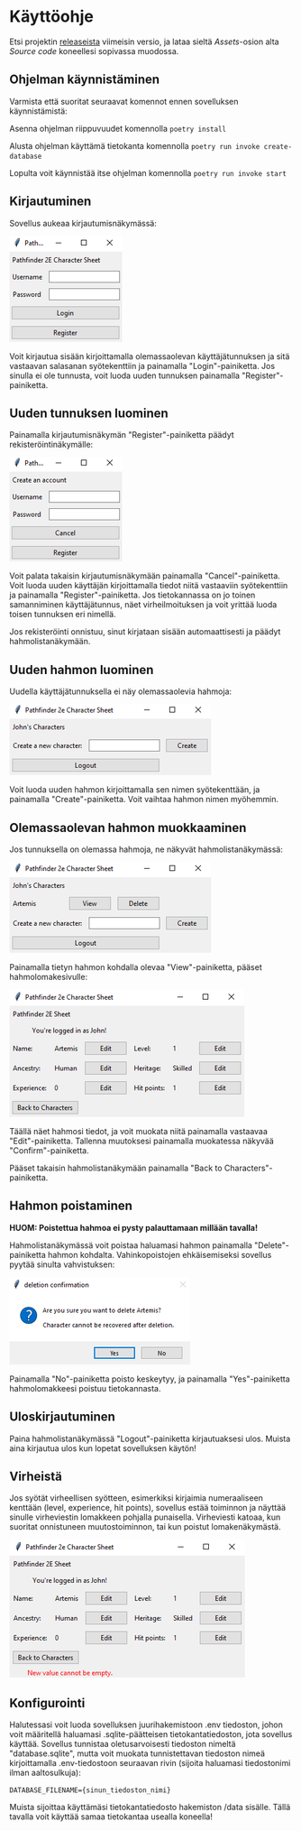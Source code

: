 # Käyttöohje
Etsi projektin [releaseista](https://github.com/Regularmute/ot-harjoitustyo/releases) viimeisin versio, ja lataa sieltä _Assets_-osion alta _Source code_ koneellesi sopivassa muodossa.

## Ohjelman käynnistäminen
Varmista että suoritat seuraavat komennot ennen sovelluksen käynnistämistä:

Asenna ohjelman riippuvuudet komennolla `poetry install`

Alusta ohjelman käyttämä tietokanta komennolla `poetry run invoke create-database`

Lopulta voit käynnistää itse ohjelman komennolla `poetry run invoke start`

## Kirjautuminen
Sovellus aukeaa kirjautumisnäkymässä:

![](./kuvat/loginview.PNG)

Voit kirjautua sisään kirjoittamalla olemassaolevan käyttäjätunnuksen ja sitä vastaavan salasanan syötekenttiin ja painamalla "Login"-painiketta. Jos sinulla ei ole tunnusta, voit luoda uuden tunnuksen painamalla "Register"-painiketta.

## Uuden tunnuksen luominen
Painamalla kirjautumisnäkymän "Register"-painiketta päädyt rekisteröintinäkymälle:

![](./kuvat/registerview.PNG)

Voit palata takaisin kirjautumisnäkymään painamalla "Cancel"-painiketta. Voit luoda uuden käyttäjän kirjoittamalla tiedot niitä vastaaviin syötekenttiin ja painamalla "Register"-painiketta. Jos tietokannassa on jo toinen samanniminen käyttäjätunnus, näet virheilmoituksen ja voit yrittää luoda toisen tunnuksen eri nimellä.

Jos rekisteröinti onnistuu, sinut kirjataan sisään automaattisesti ja päädyt hahmolistanäkymään.

## Uuden hahmon luominen
Uudella käyttäjätunnuksella ei näy olemassaolevia hahmoja:

![](./kuvat/characterlistview(empty).PNG)

Voit luoda uuden hahmon kirjoittamalla sen nimen syötekenttään, ja painamalla "Create"-painiketta. Voit vaihtaa hahmon nimen myöhemmin.

## Olemassaolevan hahmon muokkaaminen
Jos tunnuksella on olemassa hahmoja, ne näkyvät hahmolistanäkymässä:

![](./kuvat/characterlistview(1).PNG)

Painamalla tietyn hahmon kohdalla olevaa "View"-painiketta, pääset hahmolomakesivulle:

![](./kuvat/sheetview1.PNG)

Täällä näet hahmosi tiedot, ja voit muokata niitä painamalla vastaavaa "Edit"-painiketta. Tallenna muutoksesi painamalla muokatessa näkyvää "Confirm"-painiketta.

Pääset takaisin hahmolistanäkymään painamalla "Back to Characters"-painiketta.

## Hahmon poistaminen
**HUOM: Poistettua hahmoa ei pysty palauttamaan millään tavalla!**

Hahmolistanäkymässä voit poistaa haluamasi hahmon painamalla "Delete"-painiketta hahmon kohdalta. Vahinkopoistojen ehkäisemiseksi sovellus pyytää sinulta vahvistuksen:

![](./kuvat/deletionconfirm1.PNG)

Painamalla "No"-painiketta poisto keskeytyy, ja painamalla "Yes"-painiketta hahmolomakkeesi poistuu tietokannasta.

## Uloskirjautuminen
Paina hahmolistanäkymässä "Logout"-painiketta kirjautuaksesi ulos. Muista aina kirjautua ulos kun lopetat sovelluksen käytön!

## Virheistä
Jos syötät virheellisen syötteen, esimerkiksi kirjaimia numeraaliseen kenttään (level, experience, hit points), sovellus estää toiminnon ja näyttää sinulle virheviestin lomakkeen pohjalla punaisella. Virheviesti katoaa, kun suoritat onnistuneen muutostoiminnon, tai kun poistut lomakenäkymästä.

![](./kuvat/sheetview(error)1.PNG)

## Konfigurointi
Halutessasi voit luoda sovelluksen juurihakemistoon .env tiedoston, johon voit määritellä haluamasi .sqlite-päätteisen tietokantatiedoston, jota sovellus käyttää. Sovellus tunnistaa oletusarvoisesti tiedoston nimeltä "database.sqlite", mutta voit muokata tunnistettavan tiedoston nimeä kirjoittamalla .env-tiedostoon seuraavan rivin (sijoita haluamasi tiedostonimi ilman aaltosulkuja):

```
DATABASE_FILENAME={sinun_tiedoston_nimi}
```

Muista sijoittaa käyttämäsi tietokantatiedosto hakemiston /data sisälle. Tällä tavalla voit käyttää samaa tietokantaa usealla koneella!

